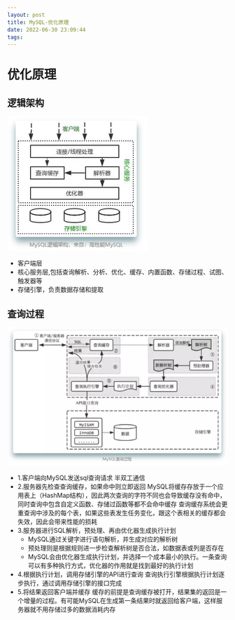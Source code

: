 ```yaml
---
layout: post
title: MySQL-优化原理
date: 2022-06-30 23:09:44
tags:
---
```


# 优化原理

## 逻辑架构

![image](./MySQL-面试题/7f75d11799707e09a015ba634a07e572884d00a0d1e57b50fe685e60fba37716.png)

- 客户端层
- 核心服务层,包括查询解析、分析、优化、缓存、内置函数、存储过程、试图、触发器等
- 存储引擎，负责数据存储和提取

## 查询过程

![image](./MySQL-面试题/702b198aaffe48f8318fef2dbfcf642d125f6dbd976764ff45cfac2e76d2d9f7.png)

- 1.客户端向MySQL发送sql查询请求
  半双工通信
- 2.服务器先检查查询缓存，如果命中则立即返回
  MySQL将缓存存放于一个应用表上（HashMap结构），因此两次查询的字符不同也会导致缓存没有命中，同时查询中包含自定义函数、存储过函数等都不会命中缓存
  查询缓存系统会更重查询中涉及的每个表，如果这些表发生任务变化，跟这个表相关的缓存都会失效，因此会带来性能的损耗
- 3.服务器进行SQL解析，预处理、再由优化器生成执行计划
  - MySQL通过关键字进行语句解析，并生成对应的解析树
  - 预处理则是根据规则进一步检查解析树是否合法，如数据表或列是否存在
  - MySQL会由优化器生成执行计划，并选择一个成本最小的执行。一条查询可以有多种执行方式，优化器的作用就是找到最好的执行计划
- 4.根据执行计划，调用存储引擎的API进行查询
  查询执行引擎根据执行计划逐步执行，通过调用存储引擎的接口完成
- 5.将结果返回客户端并缓存
  缓存的前提是查询缓存被打开，结果集的返回是一个增量的过程。有可能MySQL在生成第一条结果时就返回给客户端，这样服务器就不用存储过多的数据消耗内存
